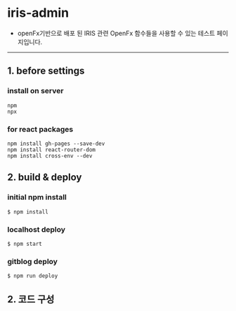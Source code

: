# iris-admin

* openFx기반으로 배포 된 IRIS 관련 OpenFx 함수들을 사용할 수 있는 테스트 페이지입니다.

---

## 1. before settings
### install on server
`npm`  
`npx`  

### for react packages
`npm install gh-pages --save-dev`  
`npm install react-router-dom`  
`npm install cross-env --dev`  

## 2. build & deploy
### initial npm install
```
$ npm install
```
### localhost deploy
```
$ npm start
```
### gitblog deploy
```
$ npm run deploy
```

## 2. 코드 구성